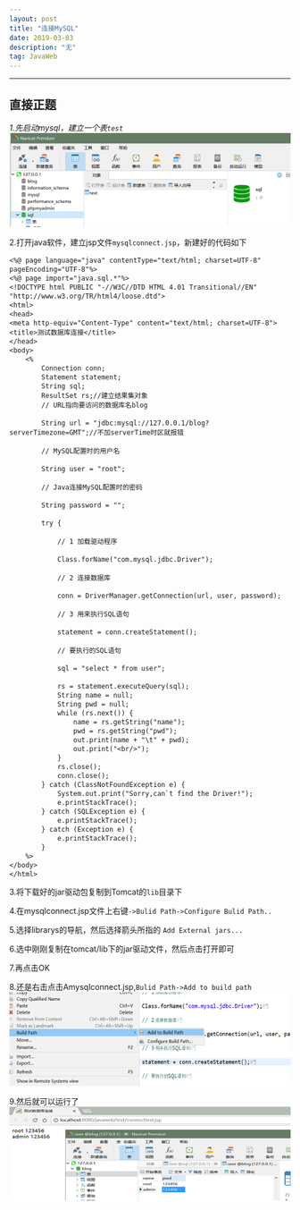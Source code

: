 ```yaml
---
layout: post
title: "连接MySQL"
date: 2019-03-03 
description: "无"
tag: JavaWeb
---
```

---
## 直接正题

*1.先启动mysql，建立一个表`test`*
![](/images/posts/sqlcon1.png)

2.打开java软件，建立jsp文件`mysqlconnect.jsp`，新建好的代码如下

```
<%@ page language="java" contentType="text/html; charset=UTF-8" pageEncoding="UTF-8"%>
<%@ page import="java.sql.*"%>
<!DOCTYPE html PUBLIC "-//W3C//DTD HTML 4.01 Transitional//EN" "http://www.w3.org/TR/html4/loose.dtd">
<html>
<head>
<meta http-equiv="Content-Type" content="text/html; charset=UTF-8">
<title>测试数据库连接</title>
</head>
<body>
	<%
		Connection conn;
		Statement statement;
		String sql;
		ResultSet rs;//建立结果集对象
		// URL指向要访问的数据库名blog

		String url = "jdbc:mysql://127.0.0.1/blog?serverTimezone=GMT";//不加serverTime时区就报错

		// MySQL配置时的用户名

		String user = "root";

		// Java连接MySQL配置时的密码

		String password = "";

		try {

			// 1 加载驱动程序

			Class.forName("com.mysql.jdbc.Driver");

			// 2 连接数据库

			conn = DriverManager.getConnection(url, user, password);

			// 3 用来执行SQL语句

			statement = conn.createStatement();

			// 要执行的SQL语句

			sql = "select * from user";

			rs = statement.executeQuery(sql);
			String name = null;
			String pwd = null;
			while (rs.next()) {
				name = rs.getString("name");
				pwd = rs.getString("pwd");
				out.print(name + "\t" + pwd);
				out.print("<br/>");
			}
			rs.close();
			conn.close();
		} catch (ClassNotFoundException e) {
			System.out.print("Sorry,can`t find the Driver!");
			e.printStackTrace();
		} catch (SQLException e) {
			e.printStackTrace();
		} catch (Exception e) {
			e.printStackTrace();
		}
	%>
</body>
</html>
```

3.将下载好的jar驱动包复制到Tomcat的`lib`目录下

4.在mysqlconnect.jsp文件上右键`->Bulid Path->Configure Bulid Path..`

5.选择librarys的导航，然后选择箭头所指的 `Add External jars...`

6.选中刚刚复制在tomcat/lib下的jar驱动文件，然后点击打开即可

7.再点击OK

8.还是右击点击Amysqlconnect.jsp,`Bulid Path->Add to build path`
![](/images/posts/sqlcon2.png)

9.然后就可以运行了
![](/images/posts/sqlcon3.png)
